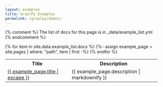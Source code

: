 ```yaml
---
layout: examples
title: GraalPy Examples
permalink: /graalpy/demos/
---
```


{% comment %}
  The list of docs for this page is in _data/example_list.yml
{% endcomment %}

<table>
  <tr>
    <th>Title</th>
    <th>Description</th>
  </tr>
  {% for item in site.data.example_list.docs %}
    {%- assign example_page = site.pages | where: "path", item | first -%}
    <tr>
      <td><a class="page-link" href="{{ example_page.url | relative_url }}">{{ example_page.title | escape }}</a></td>
      <td>{{ example_page.description | markdownify }}</td>
    </tr>
   {% endfor %}
</table>
